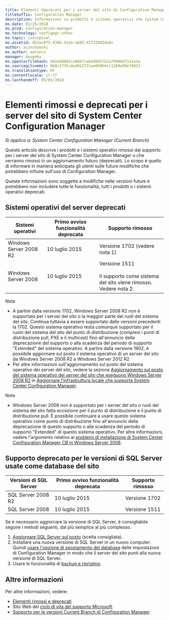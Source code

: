 ```yaml
---
title: Elementi deprecati per i server del sito di Configuration Manager
titleSuffix: Configuration Manager
description: Informazioni su prodotti e sistemi operativi che System Center Configuration Manager non supporta più per i server del sito.
ms.date: 01/25/2018
ms.prod: configuration-manager
ms.technology: configmgr-other
ms.topic: conceptual
ms.assetid: d53ac075-438b-41da-ab85-42f33982da0c
author: aczechowski
ms.author: aaroncz
manager: dougeby
ms.openlocfilehash: b92eb8083ce886fcab4d9957b2a79999d72a1a5a
ms.sourcegitcommit: 0b0c2735c4ed822731ae069b4cc1380e89e78933
ms.translationtype: HT
ms.contentlocale: it-IT
ms.lasthandoff: 05/03/2018
---
```

# <a name="removed-and-deprecated-for-system-center-configuration-manager-site-servers"></a>Elementi rimossi e deprecati per i server del sito di System Center Configuration Manager

*Si applica a: System Center Configuration Manager (Current Branch)*

Questo articolo descrive i prodotti e i sistemi operativi rimossi dal supporto per i server del sito di System Center Configuration Manager o che verranno rimossi in un aggiornamento futuro (deprecati). Lo scopo è quello di informare in maniera anticipata gli utenti sulle future modifiche che potrebbero influire sull'uso di Configuration Manager.  

Queste informazioni sono soggette a modifiche nelle versioni future e potrebbero non includere tutte le funzionalità, tutti i prodotti o i sistemi operativi deprecati.  


## <a name="deprecated-server-operating-systems"></a>Sistemi operativi del server deprecati  

|**Sistemi operativi**|**Primo avviso funzionalità deprecata**|**Supporto rimosso** |  
|-|-|-| 
|Windows Server 2008 R2|10 luglio 2015| Versione 1702 (vedere nota 1)| 
|Windows Server 2008|10 luglio 2015|Versione 1511 </br></br>Il supporto come sistema del sito viene rimosso. Vedere nota 2.|  

>[!NOTE]
>-   A partire dalla versione 1702, Windows Server 2008 R2 non è supportato per i server del sito o la maggior parte dei ruoli del sistema del sito. Continua tuttavia a essere supportato dalle versioni precedenti la 1702. Questo sistema operativo resta comunque supportato per il ruolo del sistema del sito del punto di distribuzione (compresi i punti di distribuzione pull, PXE e il multicast) fino all'annuncio della deprecazione del supporto o alla scadenza del periodo di supporto "Extended" del sistema operativo. A partire dalla versione 1602, è possibile aggiornare sul posto il sistema operativo di un server del sito da Windows Server 2008 R2 a Windows Server 2012 R2.  
>- Per altre informazioni sull'aggiornamento sul posto del sistema operativo dei server del sito, vedere la sezione [Aggiornamento sul posto del sistema operativo dei server del sito che eseguono Windows Server 2008 R2](/sccm/core/servers/manage/upgrade-on-premises-infrastructure#bkmk_from2008r2) in [Aggiornare l'infrastruttura locale che supporta System Center Configuration Manager](/sccm/core/servers/manage/upgrade-on-premises-infrastructure).

>[!NOTE]
>-   Windows Server 2008 non è supportato per i server del sito o ruoli del sistema del sito fatta eccezione per il punto di distribuzione e il punto di distribuzione pull. È possibile continuare a usare questo sistema operativo come punto di distribuzione fino all'annuncio della deprecazione di questo supporto o alla scadenza del periodo di supporto "Extended" di questo sistema operativo. Per altre informazioni, vedere l'argomento relativo ai [problemi di installazione di System Center Configuration Manager CB in Windows Server 2008](https://support.microsoft.com/help/4015095).

## <a name="deprecated-support-for-sql-server-versions-as-a-site-database"></a>Supporto deprecato per le versioni di SQL Server usate come database del sito  

|**Versioni di SQL Server**|**Primo avviso funzionalità deprecata**|**Supporto rimosso**|   
|-|-|-| 
|SQL Server 2008 R2|10 luglio 2015|Versione 1702| 
|SQL Server 2008|10 luglio 2015|Versione 1511|  


Se è necessario aggiornare la versione di SQL Server, è consigliabile seguire i metodi seguenti, dal più semplice al più complesso.
1. [Aggiornare SQL Server sul posto](/sccm/core/servers/manage/upgrade-on-premises-infrastructure#a-namebkmksupconfigupgradedbsrva-upgrade-sql-server-on-the-site-database-server) (scelta consigliata).
2. Installare una nuova versione di SQL Server in un nuovo computer. Quindi [usare l'opzione di spostamento del database](/sccm/core/servers/manage/modify-your-infrastructure#a-namebkmkdbconfiga-modify-the-site-database-configuration) delle impostazioni di Configuration Manager in modo che il server del sito punti alla nuova versione di SQL Server.
3. Usare le funzionalità di [backup e ripristino](/sccm/protect/understand/backup-and-recovery).


## <a name="more-information"></a>Altre informazioni
Per altre informazioni, vedere:
 - [Elementi rimossi e deprecati](/sccm/core/plan-design/changes/deprecated/removed-and-deprecated)
 - Sito Web del [ciclo di vita del supporto Microsoft](https://support.microsoft.com/lifecycle).
 - [Supporto per le versioni Current Branch di Configuration Manager](/sccm/core/servers/manage/current-branch-versions-supported).